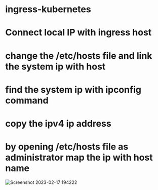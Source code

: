 # ingress-kubernetes
# Connect local IP with ingress host
# change the /etc/hosts file and link the system ip with host
# find the system ip with ipconfig command
# copy the ipv4 ip address
# by opening /etc/hosts file as administrator map the ip with host name
  
  
 ![Screenshot 2023-02-17 194222](https://user-images.githubusercontent.com/65324182/219680851-ea483ac4-059e-45a9-9492-183712e884e9.jpg)
 
 
